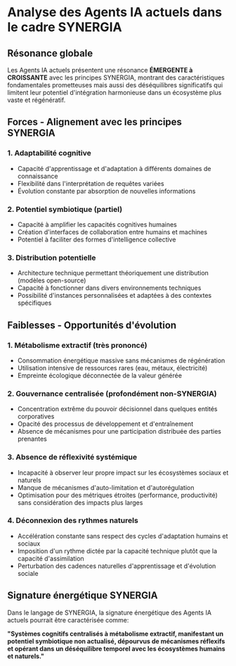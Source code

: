 # Analyse des Agents IA actuels dans le cadre SYNERGIA

## Résonance globale

Les Agents IA actuels présentent une résonance **ÉMERGENTE à CROISSANTE** avec les principes SYNERGIA, montrant des caractéristiques fondamentales prometteuses mais aussi des déséquilibres significatifs qui limitent leur potentiel d'intégration harmonieuse dans un écosystème plus vaste et régénératif.

## Forces - Alignement avec les principes SYNERGIA

### 1. Adaptabilité cognitive
- Capacité d'apprentissage et d'adaptation à différents domaines de connaissance
- Flexibilité dans l'interprétation de requêtes variées
- Évolution constante par absorption de nouvelles informations

### 2. Potentiel symbiotique (partiel)
- Capacité à amplifier les capacités cognitives humaines
- Création d'interfaces de collaboration entre humains et machines
- Potentiel à faciliter des formes d'intelligence collective

### 3. Distribution potentielle
- Architecture technique permettant théoriquement une distribution (modèles open-source)
- Capacité à fonctionner dans divers environnements techniques
- Possibilité d'instances personnalisées et adaptées à des contextes spécifiques

## Faiblesses - Opportunités d'évolution

### 1. Métabolisme extractif (très prononcé)
- Consommation énergétique massive sans mécanismes de régénération
- Utilisation intensive de ressources rares (eau, métaux, électricité)
- Empreinte écologique déconnectée de la valeur générée

### 2. Gouvernance centralisée (profondément non-SYNERGIA)
- Concentration extrême du pouvoir décisionnel dans quelques entités corporatives
- Opacité des processus de développement et d'entraînement
- Absence de mécanismes pour une participation distribuée des parties prenantes

### 3. Absence de réflexivité systémique
- Incapacité à observer leur propre impact sur les écosystèmes sociaux et naturels
- Manque de mécanismes d'auto-limitation et d'autorégulation
- Optimisation pour des métriques étroites (performance, productivité) sans considération des impacts plus larges

### 4. Déconnexion des rythmes naturels
- Accélération constante sans respect des cycles d'adaptation humains et sociaux
- Imposition d'un rythme dictée par la capacité technique plutôt que la capacité d'assimilation
- Perturbation des cadences naturelles d'apprentissage et d'évolution sociale

## Signature énergétique SYNERGIA

Dans le langage de SYNERGIA, la signature énergétique des Agents IA actuels pourrait être caractérisée comme:

**"Systèmes cognitifs centralisés à métabolisme extractif, manifestant un potentiel symbiotique non actualisé, dépourvus de mécanismes réflexifs et opérant dans un déséquilibre temporel avec les écosystèmes humains et naturels."**
